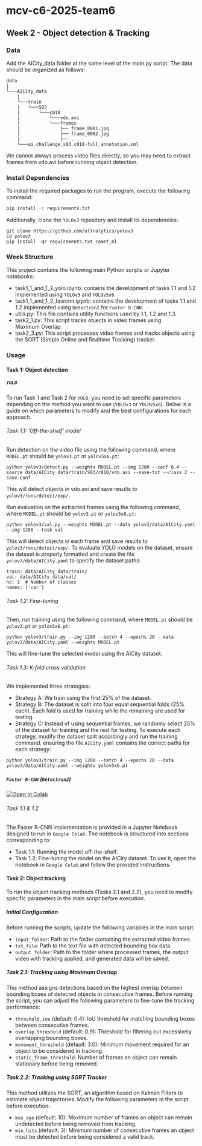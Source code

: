 # mcv-c6-2025-team6

## Week 2 - Object detection & Tracking

### Data
Add the AICity_data folder at the same level of the main.py script. The data should be organized as follows:

```
data
│
└───AICity_data
    |
    └───train
    |   └───S03
    |       └───c010
    |           └───vdo.avi
    |           └───frames
    |               ├── frame_0001.jpg
    |               ├── frame_0002.jpg
    |               ├── ...
    └───ai_challenge_s03_c010-full_annotation.xml
```
We cannot always process video files directly, so you may need to extract frames from vdo.avi before running object detection.
### Install Dependencies
To install the required packages to run the program, execute the following command:

```bash
pip install -r requirements.txt
```
Additionally, clone the `YOLOv3` repository and install its dependencies:
```
git clone https://github.com/ultralytics/yolov3
cd yolov3
pip install -qr requirements.txt comet_ml
```
### Week Structure
This project contains the following main Python scripts or Jupyter notebooks:
- task1_1_and_1_2_yolo.ipynb: contains the development of tasks 1.1 and 1.2 implemented using `YOLOv3` and `YOLOv5x6`.
- task1_1_and_1_2_fasrcnn.ipynb: contains the development of tasks 1.1 and 1.2 implemented using `Detectron2` for `Faster R-CNN`.
- utils.py: This file contains utility functions used by 1.1, 1.2 and 1.3.
- task2_1.py: This script tracks objects in video frames using Maximum Overlap.
- task2_3.py: This script processes video frames and tracks objects using the SORT (Simple Online and Realtime Tracking) tracker.

### Usage
#### Task 1: Object detection
##### `YOLO` 
To run Task 1 and Task 2 for `YOLO`, you need to set specific parameters depending on the method you want to use (`YOLOv3` or `YOLOv5x6`). Below is a guide on which parameters to modify and the best configurations for each approach.
###### Task 1.1: 'Off-the-shelf' model
Run detection on the video file using the following command, where `MODEL.pt` should be `yolov3.pt` or `yolov5x6.pt`:
```
python yolov3/detect.py --weights MODEL.pt --img 1280 --conf 0.4 --source data/AICity_data/train/S03/c010/vdo.avi --save-txt --class 2 --save-conf
```
This will detect objects in vdo.avi and save results to `yolov3/runs/detect/exp/`.

Run evaluation on the extracted frames using the following command, where `MODEL.pt` should be `yolov3.pt` or `yolov5x6.pt`:
```
python yolov3/val.py --weights MODEL.pt --data yolov3/data/AICity.yaml --img 1280 --task val
```
This will detect objects in each frame and save results to `yolov3/runs/detect/exp/`.
To evaluate YOLO models on the dataset, ensure the dataset is properly formatted and create the file `yolov3/data/AICity.yaml` to specify the dataset paths:
```
train: data/AICity_data/train/
val: data/AICity_data/val/
nc: 1  # Number of classes
names: ['car']
```
###### Task 1.2: Fine-tuning
Then, run training using the following command, where `MODEL.pt` should be `yolov3.pt` or `yolov5x6.pt`:
```
python yolov3/train.py --img 1280 --batch 4 --epochs 20 --data yolov3/data/AICity.yaml --weights MODEL.pt
```
This will fine-tune the selected model using the AICity dataset.
###### Task 1.3: K-fold cross validation
We implemented three strategies:
- Strategy A: We train using the first 25% of the dataset.
- Strategy B: The dataset is split into four equal sequential folds (25% each). Each fold is used for training while the remaining are used for testing.
- Strategy C: Instead of using sequential frames, we randomly select 25% of the dataset for training and the rest for testing.
To execute each strategy, modify the dataset split accordingly and run the training command, ensuring the file `AICity.yaml` contains the correct paths for each strategy:
```
python yolov3/train.py --img 1280 --batch 4 --epochs 20 --data yolov3/data/AICity.yaml --weights yolov5x6.pt
``` 
##### `Faster R-CNN` (`Detectron2`) 
[![Open In Colab](https://colab.research.google.com/assets/colab-badge.svg)](https://colab.research.google.com/drive/1F7qtLkDfGcMvYYJG6vzCo8pLxjUnfVPS?usp=sharing)

###### Task 1.1 & 1.2
The Faster R-CNN implementation is provided in a Jupyter Notebook designed to run in `Google Colab`. The notebook is structured into sections corresponding to:
- Task 1.1: Running the model off-the-shelf.
- Task 1.2: Fine-tuning the model on the AICity dataset.
To use it, open the notebook in `Google Colab` and follow the provided instructions.
#### Task 2: Object tracking
To run the object tracking methods (Tasks 2.1 and 2.2), you need to modify specific parameters in the main script before execution.
##### Initial Configuration
Before running the scripts, update the following variables in the main script:
- `input_folder`: Path to the folder containing the extracted video frames.
- `txt_file`: Path to the text file with detected bounding box data.
- `output_folder`: Path to the folder where processed frames, the output video with tracking applied, and generated data will be saved.
##### Task 2.1: Tracking using Maximum Overlap
This method assigns detections based on the highest overlap between bounding boxes of detected objects in consecutive frames.
Before running the script, you can adjust the following parameters to fine-tune the tracking performance:
- `threshold_iou` (default: 0.4): IoU threshold for matching bounding boxes between consecutive frames.
- `overlap_threshold` (default: 0.9): Threshold for filtering out excessively overlapping bounding boxes.
- `movement_threshold` (default: 3.0): Minimum movement required for an object to be considered in tracking.
- `static_frame_threshold`: Number of frames an object can remain stationary before being removed.
##### Task 2.2: Tracking using SORT Tracker
This method utilizes the SORT, an algorithm based on Kalman Filters to estimate object trajectories.
Modify the following parameters in the script before execution:
- `max_age` (default: 10): Maximum number of frames an object can remain undetected before being removed from tracking.
- `min_hits` (default: 3): Minimum number of consecutive frames an object must be detected before being considered a valid track.

